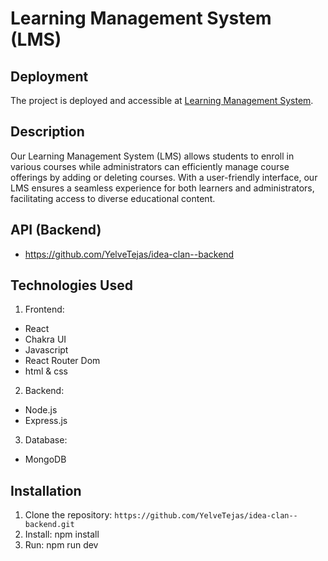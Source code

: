 # Learning Management System (LMS)

## Deployment

The project is deployed and accessible at [Learning Management System](https://companyassignment-green.vercel.app/).

## Description

Our Learning Management System (LMS) allows students to enroll in various courses while administrators can efficiently manage course offerings by adding or deleting courses. With a user-friendly interface, our LMS ensures a seamless experience for both learners and administrators, facilitating access to diverse educational content.

## API (Backend)

- https://github.com/YelveTejas/idea-clan--backend

## Technologies Used

1. Frontend:
- React
- Chakra UI
- Javascript
- React Router Dom
- html & css

2. Backend:
- Node.js
- Express.js

3. Database:
- MongoDB

## Installation

1. Clone the repository: `https://github.com/YelveTejas/idea-clan--backend.git`
2. Install: npm install
3. Run: npm run dev

